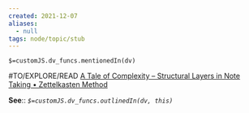 ```yaml
---
created: 2021-12-07 
aliases:
  - null
tags: node/topic/stub
---
```

`$=customJS.dv_funcs.mentionedIn(dv)`

#TO/EXPLORE/READ [A Tale of Complexity – Structural Layers in Note Taking • Zettelkasten Method](https://zettelkasten.de/posts/three-layers-structure-zettelkasten/)

**See**::
*`$=customJS.dv_funcs.outlinedIn(dv, this)`* 

